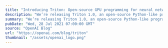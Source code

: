 ```yaml
---
title: "Introducing Triton: Open-source GPU programming for neural networks"
description: "We’re releasing Triton 1.0, an open-source Python-like programming language which enables researchers with no CUDA experience to write highly efficient GPU code—most of the time on par with what an expert would be able to produce."
summary: "We’re releasing Triton 1.0, an open-source Python-like programming language which enables researchers with no CUDA experience to write highly efficient GPU code—most of the time on par with what an expert would be able to produce."
pubDate: "Wed, 28 Jul 2021 07:00:00 GMT"
source: "OpenAI Blog"
url: "https://openai.com/blog/triton"
thumbnail: "/assets/openai_logo.png"
---
```


